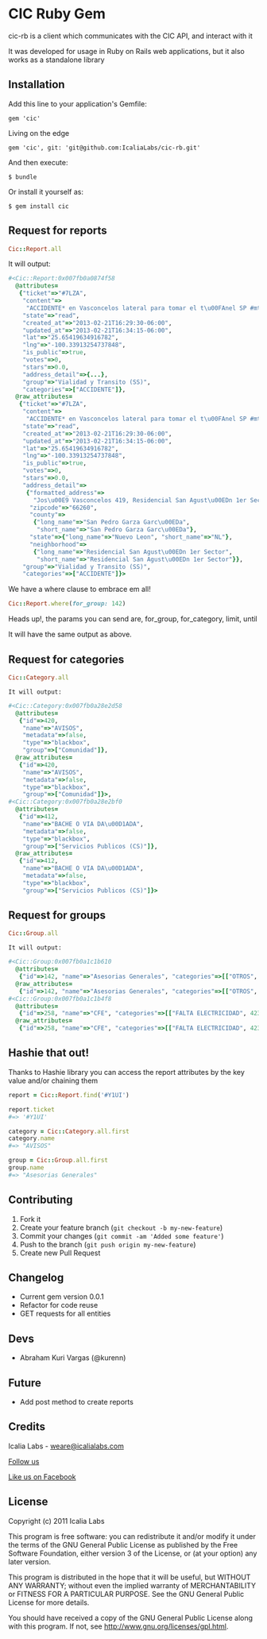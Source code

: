 # CIC Ruby Gem

cic-rb is a client which communicates with the CIC API, and interact
with it

It was developed for usage in Ruby on Rails web applications, but it
also works as a standalone library

## Installation

Add this line to your application's Gemfile:

	gem 'cic'

Living on the edge

	gem 'cic', git: 'git@github.com:IcaliaLabs/cic-rb.git'

And then execute:

    $ bundle

Or install it yourself as:

    $ gem install cic 

Request for reports 
---

```ruby	
Cic::Report.all
```	
It will output:
```ruby	
#<Cic::Report:0x007fb0a0874f58
  @attributes=
   {"ticket"=>"#7LZA",
    "content"=>
     "ACCIDENTE* en Vasconcelos lateral para tomar el t\u00FAnel SP #mtyfollow 16:26 v\u00EDa @Monitores_SPGG cc @SanPedroen72",
    "state"=>"read",
    "created_at"=>"2013-02-21T16:29:30-06:00",
    "updated_at"=>"2013-02-21T16:34:15-06:00",
    "lat"=>"25.65419634916782",
    "lng"=>"-100.33913254737848",
    "is_public"=>true,
    "votes"=>0,
    "stars"=>0.0,
    "address_detail"=>{...},
    "group"=>"Vialidad y Transito (SS)",
    "categories"=>["ACCIDENTE"]},
  @raw_attributes=
   {"ticket"=>"#7LZA",
    "content"=>
     "ACCIDENTE* en Vasconcelos lateral para tomar el t\u00FAnel SP #mtyfollow 16:26 v\u00EDa @Monitores_SPGG cc @SanPedroen72",
    "state"=>"read",
    "created_at"=>"2013-02-21T16:29:30-06:00",
    "updated_at"=>"2013-02-21T16:34:15-06:00",
    "lat"=>"25.65419634916782",
    "lng"=>"-100.33913254737848",
    "is_public"=>true,
    "votes"=>0,
    "stars"=>0.0,
    "address_detail"=>
     {"formatted_address"=>
       "Jos\u00E9 Vasconcelos 419, Residencial San Agust\u00EDn 1er Sector, 66260 San Pedro Garza Garc\u00EDa, Nuevo Le\u00F3n, Mexico",
      "zipcode"=>"66260",
      "county"=>
       {"long_name"=>"San Pedro Garza Garc\u00EDa",
        "short_name"=>"San Pedro Garza Garc\u00EDa"},
      "state"=>{"long_name"=>"Nuevo Leon", "short_name"=>"NL"},
      "neighborhood"=>
       {"long_name"=>"Residencial San Agust\u00EDn 1er Sector",
        "short_name"=>"Residencial San Agust\u00EDn 1er Sector"}},
    "group"=>"Vialidad y Transito (SS)",
    "categories"=>["ACCIDENTE"]}>
```	

We have a where clause to embrace em all!

```ruby
Cic::Report.where(for_group: 142)
```

Heads up!, the params you can send are, for_group, for_category, limit, until

It will have the same output as above.
		
Request for categories 
---

```ruby	
Cic::Category.all
```	
	It will output:
	
```ruby	
#<Cic::Category:0x007fb0a28e2d58
  @attributes=
   {"id"=>420,
    "name"=>"AVISOS",
    "metadata"=>false,
    "type"=>"blackbox",
    "group"=>["Comunidad"]},
  @raw_attributes=
   {"id"=>420,
    "name"=>"AVISOS",
    "metadata"=>false,
    "type"=>"blackbox",
    "group"=>["Comunidad"]}>,
#<Cic::Category:0x007fb0a28e2bf0
  @attributes=
   {"id"=>412,
    "name"=>"BACHE O VIA DA\u00D1ADA",
    "metadata"=>false,
    "type"=>"blackbox",
    "group"=>["Servicios Publicos (CS)"]},
  @raw_attributes=
   {"id"=>412,
    "name"=>"BACHE O VIA DA\u00D1ADA",
    "metadata"=>false,
    "type"=>"blackbox",
    "group"=>["Servicios Publicos (CS)"]}>
```	

Request for groups 
---
```ruby	
Cic::Group.all
```	
	It will output:
	
```ruby	
#<Cic::Group:0x007fb0a1c1b610
  @attributes=
   {"id"=>142, "name"=>"Asesorias Generales", "categories"=>[["OTROS", 424]]},
  @raw_attributes=
   {"id"=>142, "name"=>"Asesorias Generales", "categories"=>[["OTROS", 424]]}>,
#<Cic::Group:0x007fb0a1c1b4f8
  @attributes=
   {"id"=>258, "name"=>"CFE", "categories"=>[["FALTA ELECTRICIDAD", 423]]},
  @raw_attributes=
   {"id"=>258, "name"=>"CFE", "categories"=>[["FALTA ELECTRICIDAD", 423]]}>,
```	

## Hashie that out!

Thanks to Hashie library you can access the report attributes by the key value and/or chaining them
	
```ruby	
report = Cic::Report.find('#Y1UI')

report.ticket
#=> '#Y1UI'

category = Cic::Category.all.first
category.name
#=> "AVISOS"

group = Cic::Group.all.first
group.name
#=> "Asesorias Generales"
```
		
## Contributing

1. Fork it
2. Create your feature branch (`git checkout -b my-new-feature`)
3. Commit your changes (`git commit -am 'Added some feature'`)
4. Push to the branch (`git push origin my-new-feature`)
5. Create new Pull Request

## Changelog
<ul>
  <li>Current gem version 0.0.1</li>
	<li>Refactor for code reuse</li>
	<li>GET requests for all entities</li>
</ul>


## Devs
<ul>
  <li>Abraham Kuri Vargas (@kurenn)</li>
</ul>

## Future
<ul>
  <li>Add post method to create reports</li>
</ul>


## Credits
Icalia Labs - weare@icalialabs.com

[Follow us](http://twitter.com/icalialabs "Follow us")


[Like us on Facebook](https://www.facebook.com/icalialab "Like us on Facebook")

## License
Copyright (c) 2011 Icalia Labs

This program is free software: you can redistribute it and/or modify it under the terms of the GNU General Public License as published by the Free Software Foundation, either version 3 of the License, or (at your option) any later version.

This program is distributed in the hope that it will be useful, but WITHOUT ANY WARRANTY; without even the implied warranty of MERCHANTABILITY or FITNESS FOR A PARTICULAR PURPOSE. See the GNU General Public License for more details.

You should have received a copy of the GNU General Public License along with this program. If not, see http://www.gnu.org/licenses/gpl.html.
